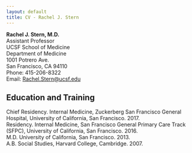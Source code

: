 ```yaml
---
layout: default
title: CV - Rachel J. Stern
---
```

**Rachel J. Stern, M.D.**  
Assistant Professor  
UCSF School of Medicine  
Department of	Medicine  
1001 Potrero Ave.  
San Francisco, CA  94110  
Phone: 415-206-8322  
Email: Rachel.Stern@ucsf.edu  

## Education and Training
Chief Residency. Internal Medicine, Zuckerberg San Francisco General Hospital, University of California, San Francisco. 2017.	
Residency.	Internal Medicine, San Francisco General Primary Care Track (SFPC), University of California, San Francisco. 2016.	 
M.D. University of California, San Francisco. 2013.  
A.B. Social Studies, Harvard College, Cambridge. 2007.  
